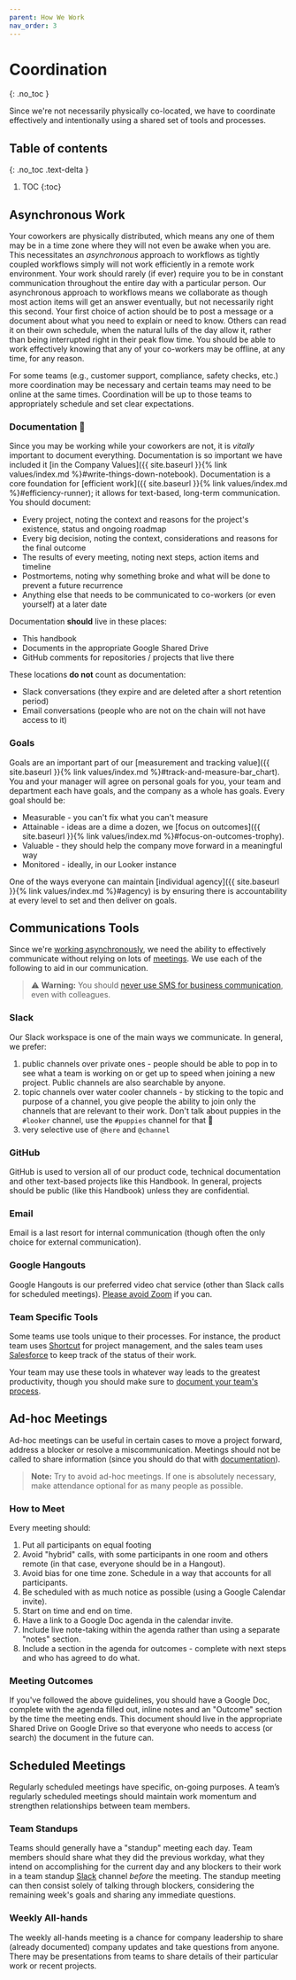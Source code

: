 ```yaml
---
parent: How We Work
nav_order: 3
---
```

# Coordination
{: .no_toc }

Since we're not necessarily physically co-located, we have to coordinate effectively and intentionally using a shared set of tools and processes.

## Table of contents
{: .no_toc .text-delta }

1. TOC
{:toc}


## Asynchronous Work
Your coworkers are physically distributed, which means any one of them may be in a time zone where they will not even be awake when you are. This necessitates an _asynchronous_ approach to workflows as tightly coupled workflows simply will not work efficiently in a remote work environment. Your work should rarely (if ever) require you to be in constant communication throughout the entire day with a particular person. Our asynchronous approach to workflows means we collaborate as though most action items will get an answer eventually, but not necessarily right this second. Your first choice of action should be to post a message or a document about what you need to explain or need to know. Others can read it on their own schedule, when the natural lulls of the day allow it, rather than being interrupted right in their peak flow time. You should be able to work effectively knowing that any of your co-workers may be offline, at any time, for any reason.

For some teams (e.g., customer support, compliance, safety checks, etc.) more coordination may be necessary and certain teams may need to be online at the same times.  Coordination will be up to those teams to appropriately schedule and set clear expectations.

### Documentation :notebook:
Since you may be working while your coworkers are not, it is *vitally* important to document everything. Documentation is so important we have included it [in the Company Values]({{ site.baseurl }}{% link values/index.md %}#write-things-down-notebook).  Documentation is a core foundation for [efficient work]({{ site.baseurl }}{% link values/index.md %}#efficiency-runner); it allows for text-based, long-term communication.  You should document:

 * Every project, noting the context and reasons for the project's existence, status and ongoing roadmap
 * Every big decision, noting the context, considerations and reasons for the final outcome
 * The results of every meeting, noting next steps, action items and timeline
 * Postmortems, noting why something broke and what will be done to prevent a future recurrence
 * Anything else that needs to be communicated to co-workers (or even yourself) at a later date

Documentation **should** live in these places:

 * This handbook
 * Documents in the appropriate Google Shared Drive
 * GitHub comments for repositories / projects that live there

These locations **do not** count as documentation:

 * Slack conversations (they expire and are deleted after a short retention period)
 * Email conversations (people who are not on the chain will not have access to it)

### Goals
Goals are an important part of our [measurement and tracking value]({{ site.baseurl }}{% link values/index.md %}#track-and-measure-bar_chart).  You and your manager will agree on personal goals for you, your team and department each have goals, and the company as a whole has goals. Every goal should be:

 * Measurable - you can't fix what you can't measure
 * Attainable - ideas are a dime a dozen, we [focus on outcomes]({{ site.baseurl }}{% link values/index.md %}#focus-on-outcomes-trophy).
 * Valuable - they should help the company move forward in a meaningful way
 * Monitored - ideally, in our Looker instance

One of the ways everyone can maintain [individual agency]({{ site.baseurl }}{% link values/index.md %}#agency) is by ensuring there is accountability at every level to set and then deliver on goals.

## Communications Tools
Since we're [working asynchronously](#asynchronous-work), we need the ability to effectively communicate without relying on lots of [meetings](#ad-hoc-meetings). We use each of the following to aid in our communication.

> :warning: **Warning:** You should [never use SMS for business communication](/security/awareness/#text-messages-iphone), even with colleagues.

### Slack
Our Slack workspace is one of the main ways we communicate.  In general, we prefer:

 1. public channels over private ones - people should be able to pop in to see what a team is working on or get up to speed when joining a new project.  Public channels are also searchable by anyone.
 1. topic channels over water cooler channels - by sticking to the topic and purpose of a channel, you give people the ability to join only the channels that are relevant to their work.  Don't talk about puppies in the `#looker` channel, use the `#puppies` channel for that :dog:
 1. very selective use of `@here` and `@channel`

### GitHub
GitHub is used to version all of our product code, technical documentation and other text-based projects like this Handbook.  In general, projects should be public (like this Handbook) unless they are confidential.

### Email
Email is a last resort for internal communication (though often the only choice for external communication).

### Google Hangouts
Google Hangouts is our preferred video chat service (other than Slack calls for scheduled meetings).  [Please avoid Zoom](https://techcrunch.com/2020/03/31/zoom-at-your-own-risk/) if you can.

### Team Specific Tools
Some teams use tools unique to their processes.  For instance, the product team uses [Shortcut](https://shortcut.com) for project management, and the sales team uses [Salesforce](https://salesforce.com) to keep track of the status of their work.

Your team may use these tools in whatever way leads to the greatest productivity, though you should make sure to [document your team's process](#documentation-notebook).

## Ad-hoc Meetings

Ad-hoc meetings can be useful in certain cases to move a project forward, address a blocker or resolve a miscommunication.  Meetings should not be called to share information (since you should do that with [documentation](#documentation-notebook)).

> **Note:** Try to avoid ad-hoc meetings. If one is absolutely necessary, make attendance optional for as many people as possible.

### How to Meet
Every meeting should:

 1. Put all participants on equal footing
   1. Avoid "hybrid" calls, with some participants in one room and others remote (in that case, everyone should be in a Hangout).
   1. Avoid bias for one time zone.  Schedule in a way that accounts for all participants.   
 1. Be scheduled with as much notice as possible (using a Google Calendar invite).
 1. Start on time and end on time.
 1. Have a link to a Google Doc agenda in the calendar invite.
 1. Include live note-taking within the agenda rather than using a separate "notes" section.
 1. Include a section in the agenda for outcomes - complete with next steps and who has agreed to do what.

### Meeting Outcomes
If you've followed the above guidelines, you should have a Google Doc, complete with the agenda filled out, inline notes and an "Outcome" section by the time the meeting ends.  This document should live in the appropriate Shared Drive on Google Drive so that everyone who needs to access (or search) the document in the future can.

## Scheduled Meetings
Regularly scheduled meetings have specific, on-going purposes. A team’s regularly scheduled meetings should maintain work momentum and strengthen relationships between team members.

### Team Standups
Teams should generally have a "standup" meeting each day.  Team members should share what they did the previous workday, what they intend on accomplishing for the current day and any blockers to their work in a team standup [Slack](#slack) channel _before_ the meeting.  The standup meeting can then consist solely of talking through blockers, considering the remaining week's goals and sharing any immediate questions.

### Weekly All-hands
The weekly all-hands meeting is a chance for company leadership to share (already documented) company updates and take questions from anyone.  There may be presentations from teams to share details of their particular work or recent projects.
